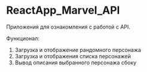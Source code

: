 # ReactApp_Marvel_API
Приложения для ознакомления с работой с API.

Функционал: 
1. Загрузка и отображение рандомного персонажа
2. Загрузка и отображения списка персонажей
3. Вывод описания выбранного персонажа сбоку
